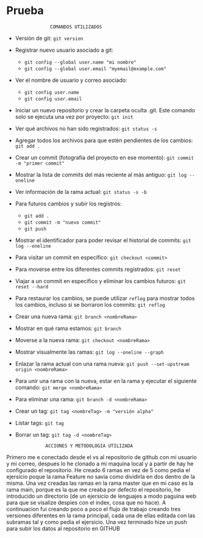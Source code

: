 # Prueba
                    COMANDOS UTILIZADOS 
- Versión de git: `git version`
- Registrar nuevo usuario asociado a git:
  - `git config --global user.name "mi nombre"`
  - `git config --global user.email "myemail@example.com"`
- Ver el nombre de usuario y correo asociado:
  - `git config user.name`
  - `git config user.email`
- Iniciar un nuevo repositorio y crear la carpeta oculta .git. Este comando solo se ejecuta una vez por proyecto: `git init`
- Ver qué archivos no han sido registrados: `git status -s`
- Agregar todos los archivos para que estén pendientes de los cambios: `git add .`
- Crear un commit (fotografía del proyecto en ese momento): `git commit -m "primer commit"`
- Mostrar la lista de commits del más reciente al más antiguo: `git log --oneline`
- Ver información de la rama actual: `git status -s -b`
- Para futuros cambios y subir los registros:
  - `git add .`
  - `git commit -m "nuevo commit"`
  - `git push`
- Mostrar el identificador para poder revisar el historial de commits: `git log --oneline`
- Para visitar un commit en específico: `git checkout <commit>`
- Para moverse entre los diferentes commits registrados: `git reset`
- Viajar a un commit en específico y eliminar los cambios futuros: `git reset --hard`
- Para restaurar los cambios, se puede utilizar `reflog` para mostrar todos los cambios, incluso si se borraron los commits: `git reflog`
- Crear una nueva rama: `git branch <nombreRama>`
- Mostrar en qué rama estamos: `git branch`
- Moverse a la nueva rama: `git checkout <nombreRama>`
- Mostrar visualmente las ramas: `git log --oneline --graph`
- Enlazar la rama actual con una rama nueva: `git push --set-upstream origin <nombreRama>`
- Para unir una rama con la nueva, estar en la rama y ejecutar el siguiente comando: `git merge <nombreRama>`
- Para eliminar una rama: `git branch -d <nombreRama>`
- Crear un tag: `git tag <nombreTag> -m "versión alpha"`
- Listar tags: `git tag`
- Borrar un tag: `git tag -d <nombreTag>`

  
                 ACCIONES Y METODOLOGIA UTILIZADA 
Primero me e conectado desde el vs al repositorio de github con mi usuario y mi correo, despues lo he clonado a mi maquina local y a partir de hay he configurado el repositorio.
He creado 6 ramas en vez de 5 como pedia el ejersicio poque la rama Feature no savia como dividirla en dos dentro de la misma.
Una vez creadas las ramas en la rama master que en mi caso es la rama main, porque es la que me creaba por defecto el repositorio, he introducido un directorio (de un ejersicio de lenguajes a modo paguina web para que se visalize despies con el index, cosa que no hace).
A continuacion fui creando poco a poco el flujo de trabajo creando tres versiones diferentes en la rama principal, cada una de ellas editada con las subramas tal y como pedia el ejersicio.
Una vez terminado hize un push para subir los datos al repositorio en GITHUB
  
